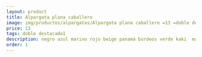 ```yaml
---
layout: product
title: Alpargata plana caballero 
image: img/productos/alpargatas/Alpargata plana caballero =13 =doble destacado1=negro azul marino rojo beige panamá burdeos verde kaki  marrón.webp
price: 13 
tags: doble destacado1
description: negro azul marino rojo beige panamá burdeos verde kaki  marrón
order: 1
---
```

